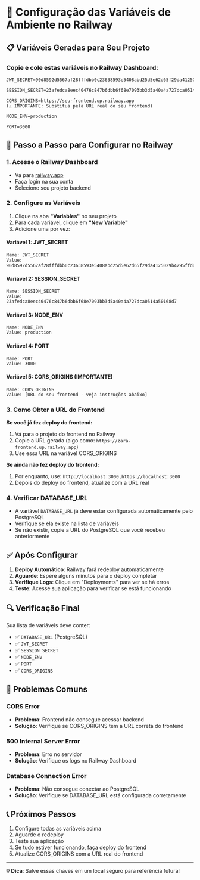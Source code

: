 # 🔧 Configuração das Variáveis de Ambiente no Railway

## 📋 Variáveis Geradas para Seu Projeto

### Copie e cole estas variáveis no Railway Dashboard:

```
JWT_SECRET=90d8592d5567af28fffdbb0c23638593e5408abd25d5e62d65f29da4125029b4295ffd4e8977629aa2f7c9f309497e66475d0c94cf0b7d02027f46af7f770e48

SESSION_SECRET=23afedca8eec40476c847b6dbb6f68e7093bb3d5a40a4a727dca0514a50168d7

CORS_ORIGINS=https://seu-frontend.up.railway.app
(⚠️ IMPORTANTE: Substitua pela URL real do seu frontend)

NODE_ENV=production

PORT=3000
```

## 🚀 Passo a Passo para Configurar no Railway

### 1. Acesse o Railway Dashboard
- Vá para [railway.app](https://railway.app)
- Faça login na sua conta
- Selecione seu projeto backend

### 2. Configure as Variáveis
1. Clique na aba **"Variables"** no seu projeto
2. Para cada variável, clique em **"New Variable"**
3. Adicione uma por vez:

#### Variável 1: JWT_SECRET
```
Name: JWT_SECRET
Value: 90d8592d5567af28fffdbb0c23638593e5408abd25d5e62d65f29da4125029b4295ffd4e8977629aa2f7c9f309497e66475d0c94cf0b7d02027f46af7f770e48
```

#### Variável 2: SESSION_SECRET
```
Name: SESSION_SECRET
Value: 23afedca8eec40476c847b6dbb6f68e7093bb3d5a40a4a727dca0514a50168d7
```

#### Variável 3: NODE_ENV
```
Name: NODE_ENV
Value: production
```

#### Variável 4: PORT
```
Name: PORT
Value: 3000
```

#### Variável 5: CORS_ORIGINS (IMPORTANTE)
```
Name: CORS_ORIGINS
Value: [URL do seu frontend - veja instruções abaixo]
```

### 3. Como Obter a URL do Frontend

**Se você já fez deploy do frontend:**
1. Vá para o projeto do frontend no Railway
2. Copie a URL gerada (algo como: `https://zara-frontend.up.railway.app`)
3. Use essa URL na variável CORS_ORIGINS

**Se ainda não fez deploy do frontend:**
1. Por enquanto, use: `http://localhost:3000,https://localhost:3000`
2. Depois do deploy do frontend, atualize com a URL real

### 4. Verificar DATABASE_URL
- A variável `DATABASE_URL` já deve estar configurada automaticamente pelo PostgreSQL
- Verifique se ela existe na lista de variáveis
- Se não existir, copie a URL do PostgreSQL que você recebeu anteriormente

## ✅ Após Configurar

1. **Deploy Automático**: Railway fará redeploy automaticamente
2. **Aguarde**: Espere alguns minutos para o deploy completar
3. **Verifique Logs**: Clique em "Deployments" para ver se há erros
4. **Teste**: Acesse sua aplicação para verificar se está funcionando

## 🔍 Verificação Final

Sua lista de variáveis deve conter:
- ✅ `DATABASE_URL` (PostgreSQL)
- ✅ `JWT_SECRET`
- ✅ `SESSION_SECRET`
- ✅ `NODE_ENV`
- ✅ `PORT`
- ✅ `CORS_ORIGINS`

## 🚨 Problemas Comuns

### CORS Error
- **Problema**: Frontend não consegue acessar backend
- **Solução**: Verifique se CORS_ORIGINS tem a URL correta do frontend

### 500 Internal Server Error
- **Problema**: Erro no servidor
- **Solução**: Verifique os logs no Railway Dashboard

### Database Connection Error
- **Problema**: Não consegue conectar ao PostgreSQL
- **Solução**: Verifique se DATABASE_URL está configurada corretamente

## 📞 Próximos Passos

1. Configure todas as variáveis acima
2. Aguarde o redeploy
3. Teste sua aplicação
4. Se tudo estiver funcionando, faça deploy do frontend
5. Atualize CORS_ORIGINS com a URL real do frontend

---

**💡 Dica**: Salve essas chaves em um local seguro para referência futura!